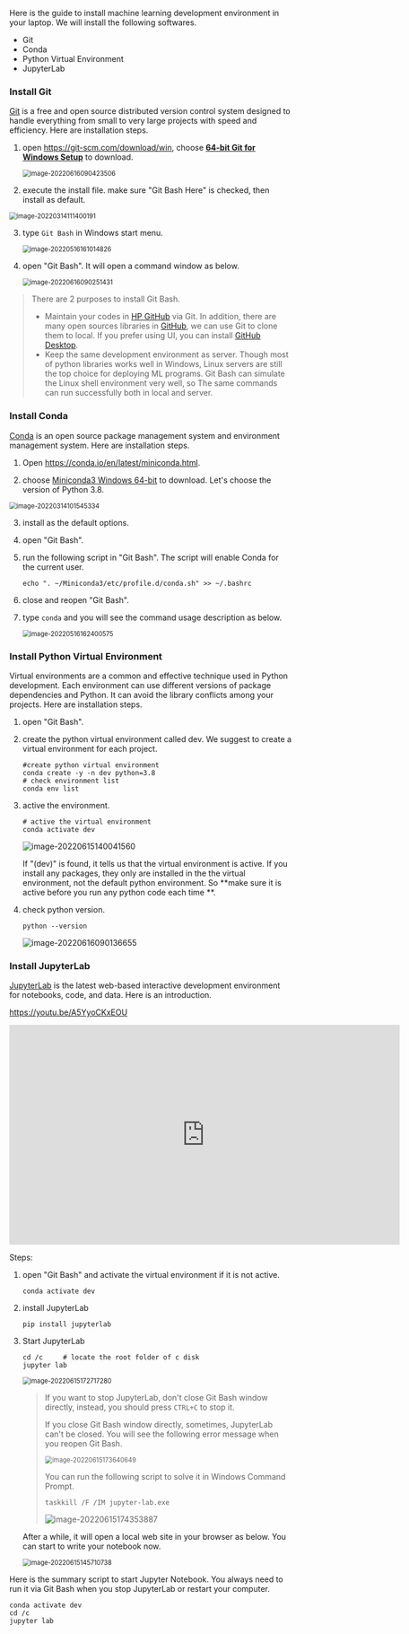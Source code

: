 Here is the guide to install machine learning development environment in your laptop.  We will install the following softwares.

- Git
- Conda
- Python Virtual Environment
- JupyterLab

### Install Git

[Git](https://git-scm.com/) is a free and open source distributed version control system designed to handle everything from small to very large projects with speed and efficiency. Here are installation steps.

1. open https://git-scm.com/download/win, choose **[64-bit Git for Windows Setup](https://github.com/git-for-windows/git/releases/download/v2.35.1.windows.2/Git-2.35.1.2-64-bit.exe)** to download. 

   <img src="images/image-20220616090423506.png" alt="image-20220616090423506" style="zoom:80%;" />

2. execute the install file. make sure "Git Bash Here" is checked, then install as default.

<img src="images/image-20220314111400191.png" alt="image-20220314111400191" style="zoom:80%;" />

3. type `Git Bash` in Windows start menu.

   <img src="images/image-20220516161014826.png" alt="image-20220516161014826" style="zoom:80%;" />

4. open "Git Bash".  It will open a command window as below.

   <img src="images/image-20220616090251431.png" alt="image-20220616090251431" style="zoom:80%;" />

> There are 2 purposes to install Git Bash.
>
> - Maintain your codes in [HP GitHub](https://github.azc.ext.hp.com/) via Git.  In addition, there are many open sources libraries in [GitHub](https://github.com/), we can use Git to clone them to local. If you prefer using UI, you can install [GitHub Desktop](https://desktop.github.com/).
> - Keep the same development environment as server. Though most of python libraries works well in Windows, Linux servers are still the top choice for deploying ML programs. Git Bash can simulate the Linux shell environment very well, so The same commands can run successfully both in local and server.



### Install Conda

[Conda](https://docs.conda.io/projects/conda/en/latest/) is an open source package management system and environment management system. Here are installation steps.

1. Open https://conda.io/en/latest/miniconda.html. 

2. choose [Miniconda3 Windows 64-bit](https://repo.anaconda.com/miniconda/Miniconda3-py38_4.11.0-Windows-x86_64.exe) to download. Let's choose the version of Python 3.8.

<img src="images/image-20220314101545334.png" alt="image-20220314101545334" style="zoom:80%;" />

3. install as the default options.

4. open "Git Bash".

5. run the following script in "Git Bash". The script will enable Conda for the current user.

   ~~~shell
   echo ". ~/Miniconda3/etc/profile.d/conda.sh" >> ~/.bashrc
   ~~~

6. close and reopen "Git Bash". 

7. type `conda` and you will see the command usage description as below.

   <img src="images/image-20220516162400575.png" alt="image-20220516162400575" style="zoom:80%;" />

   

### Install Python Virtual Environment

Virtual environments are a common and effective technique used in Python development. Each environment can use different versions of package dependencies and Python. It can avoid the library conflicts among your projects. Here are installation steps.

1. open "Git Bash".

2. create the python virtual environment called dev. We suggest to create a virtual environment for each project.

   ~~~shell
   #create python virtual environment 
   conda create -y -n dev python=3.8
   # check environment list
   conda env list          
   ~~~

3. active the environment.

   ~~~shell
   # active the virtual environment
   conda activate dev
   ~~~

   ![image-20220615140041560](images/image-20220615140041560.png)

   If  "(dev)" is found, it tells us that the virtual environment is active.  If you install any packages, they only are installed in the the virtual environment, not the default python environment. So **make sure it is active before you run any python code each time **. 

4. check python version.

   ~~~shell
   python --version
   ~~~

   ![image-20220616090136655](images/image-20220616090136655.png)



### Install JupyterLab

[JupyterLab](https://jupyterlab.readthedocs.io/en/stable/)  is the latest web-based interactive development environment for notebooks, code, and data. Here is an introduction. 

https://youtu.be/A5YyoCKxEOU

<iframe width="696" height="392" src="https://www.youtube.com/embed/A5YyoCKxEOU" title="YouTube video player" frameborder="0" allow="accelerometer; autoplay; clipboard-write; encrypted-media; gyroscope; picture-in-picture" allowfullscreen></iframe>

Steps:

1. open "Git Bash" and activate the virtual environment if it is not active.

   ~~~shell
   conda activate dev
   ~~~

2. install JupyterLab

   ~~~shell
   pip install jupyterlab
   ~~~

3. Start JupyterLab

   ~~~shell
   cd /c     # locate the root folder of c disk
   jupyter lab
   ~~~

   <img src="images/image-20220615172717280.png" alt="image-20220615172717280" style="zoom:80%;" />

   > If you want to stop JupyterLab, don't close Git Bash window directly, instead, you should press `CTRL+C` to stop it.  
   >
   > If you close  Git Bash window directly,  sometimes, JupyterLab can't be closed. You will see the following error message when you reopen Git Bash.
   >
   > <img src="images/image-20220615173640649.png" alt="image-20220615173640649" style="zoom:80%;" />
   >
   > You can run the following script to solve it in Windows Command Prompt.
   >
   > ~~~shell
   > taskkill /F /IM jupyter-lab.exe
   > ~~~
   >
   > ![image-20220615174353887](images/image-20220615174353887.png)

   After a while, it will open a local web site in your browser as below. You can start to write your notebook now.

   <img src="images/image-20220615145710738.png" alt="image-20220615145710738" style="zoom:80%;" />

Here is the summary script to start Jupyter Notebook. You always need to run it via Git Bash when you stop JupyterLab or restart your computer. 

~~~shell
conda activate dev
cd /c   
jupyter lab
~~~

